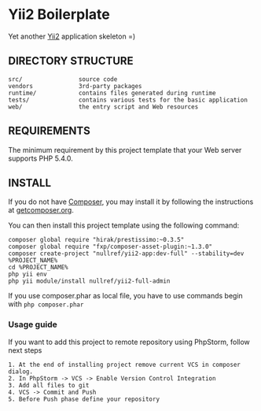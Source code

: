 # Yii2 Boilerplate
Yet another [Yii2](http://www.yiiframework.com/) application skeleton =)

## DIRECTORY STRUCTURE

```
src/ 				source code
vendors				3rd-party packages
runtime/            contains files generated during runtime
tests/              contains various tests for the basic application
web/				the entry script and Web resources
```

## REQUIREMENTS

The minimum requirement by this project template that your Web server supports PHP 5.4.0.

## INSTALL

If you do not have [Composer](http://getcomposer.org/), you may install it by following the instructions
at [getcomposer.org](http://getcomposer.org/doc/00-intro.md#installation-nix).

You can then install this project template using the following command:

```
composer global require "hirak/prestissimo:~0.3.5"
composer global require "fxp/composer-asset-plugin:~1.3.0"
composer create-project "nullref/yii2-app:dev-full" --stability=dev %PROJECT_NAME%
cd %PROJECT_NAME%
php yii env
php yii module/install nullref/yii2-full-admin
```

If you use composer.phar as local file, you have to use commands begin with `php composer.phar`

### Usage guide

If you want to add this project to remote repository using PhpStorm, follow next steps

    1. At the end of installing project remove current VCS in composer dialog.
    2. In PhpStorm -> VCS -> Enable Version Control Integration
    3. Add all files to git
    4. VCS -> Commit and Push
    5. Before Push phase define your repository
